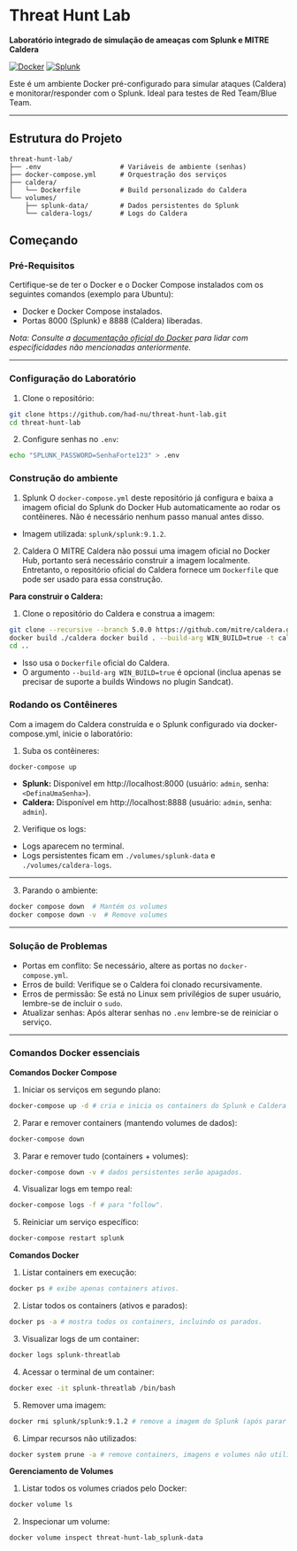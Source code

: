 # Threat Hunt Lab  
**Laboratório integrado de simulação de ameaças com Splunk e MITRE Caldera**  

[![Docker](https://img.shields.io/badge/Docker-2CA5E0?style=flat&logo=docker&logoColor=white)](https://www.docker.com) 
[![Splunk](https://img.shields.io/badge/Splunk-000000?style=flat&logo=splunk&logoColor=white)](https://www.splunk.com)

Este é um ambiente Docker pré-configurado para simular ataques (Caldera) e monitorar/responder com o Splunk. Ideal para testes de Red Team/Blue Team.

---

## Estrutura do Projeto
```text
threat-hunt-lab/
├── .env                    # Variáveis de ambiente (senhas)
├── docker-compose.yml      # Orquestração dos serviços
├── caldera/
│   └── Dockerfile          # Build personalizado do Caldera
└── volumes/
    ├── splunk-data/        # Dados persistentes do Splunk
    └── caldera-logs/       # Logs do Caldera
```
## Começando
### Pré-Requisitos
Certifique-se de ter o Docker e o Docker Compose instalados com os seguintes comandos (exemplo para Ubuntu):

- Docker e Docker Compose instalados.
- Portas 8000 (Splunk) e 8888 (Caldera) liberadas.

*Nota:
Consulte a [documentação oficial do Docker](https://docs.docker.com/engine/install/ubuntu/) para lidar com especificidades não mencionadas anteriormente.*

---

### Configuração do Laboratório
1. Clone o repositório:
``` bash
git clone https://github.com/had-nu/threat-hunt-lab.git
cd threat-hunt-lab
```
2. Configure senhas no `.env`:
``` bash
echo "SPLUNK_PASSWORD=SenhaForte123" > .env
```
### Construção do ambiente
1. Splunk
O `docker-compose.yml` deste repositório já configura e baixa a imagem oficial do Splunk do Docker Hub automaticamente ao rodar os contêineres. Não é necessário nenhum passo manual antes disso.
- Imagem utilizada: `splunk/splunk:9.1.2`.

2. Caldera
O MITRE Caldera não possui uma imagem oficial no Docker Hub, portanto será necessário construir a imagem localmente. Entretanto, o repositório oficial do Caldera fornece um `Dockerfile` que pode ser usado para essa construção.

**Para construir o Caldera:**

1. Clone o repositório do Caldera e construa a imagem:
``` bash
git clone --recursive --branch 5.0.0 https://github.com/mitre/caldera.git caldera
docker build ./caldera docker build . --build-arg WIN_BUILD=true -t caldera:latest
cd ..
```
- Isso usa o `Dockerfile` oficial do Caldera.
- O argumento `--build-arg WIN_BUILD=true` é opcional (inclua apenas se precisar de suporte a builds Windows no plugin Sandcat).

### Rodando os Contêineres
Com a imagem do Caldera construída e o Splunk configurado via docker-compose.yml, inicie o laboratório:

1. Suba os contêineres:
``` bash
docker-compose up
```
- **Splunk:** Disponível em http://localhost:8000 (usuário: `admin`, senha: `<DefinaUmaSenha>`).
- **Caldera:** Disponível em http://localhost:8888 (usuário: `admin`, senha: `admin`).
2. Verifique os logs:
- Logs aparecem no terminal.
- Logs persistentes ficam em `./volumes/splunk-data` e `./volumes/caldera-logs`.

---

3. Parando o ambiente:
``` bash
docker compose down  # Mantém os volumes
docker compose down -v  # Remove volumes
```
---

### Solução de Problemas
- Portas em conflito: Se necessário, altere as portas no `docker-compose.yml`.
- Erros de build: Verifique se o Caldera foi clonado recursivamente.
- Erros de permissão: Se está no Linux sem privilégios de super usuário, lembre-se de incluir o `sudo`.
- Atualizar senhas: Após alterar senhas no `.env` lembre-se de reiniciar o serviço.

---

### Comandos Docker essenciais
**Comandos Docker Compose**
1. Iniciar os serviços em segundo plano:
``` bash
docker-compose up -d # cria e inicia os containers do Splunk e Caldera em modo detached.
```
2. Parar e remover containers (mantendo volumes de dados):
``` bash
docker-compose down
```
3. Parar e remover tudo (containers + volumes):
``` bash
docker-compose down -v # dados persistentes serão apagados.
```
4. Visualizar logs em tempo real:
``` bash
docker-compose logs -f # para "follow".
```
5. Reiniciar um serviço específico:
``` bash
docker-compose restart splunk
```

**Comandos Docker**
1. Listar containers em execução:
``` bash
docker ps # exibe apenas containers ativos.
```
2. Listar todos os containers (ativos e parados):
``` bash
docker ps -a # mostra todos os containers, incluindo os parados.
```
3. Visualizar logs de um container:
``` bash
docker logs splunk-threatlab
```
4. Acessar o terminal de um container:
``` bash
docker exec -it splunk-threatlab /bin/bash
```
5. Remover uma imagem:
``` bash
docker rmi splunk/splunk:9.1.2 # remove a imagem do Splunk (após parar containers dependentes).
```
6. Limpar recursos não utilizados:
``` bash
docker system prune -a # remove containers, imagens e volumes não utilizados (use com cuidado).
```

**Gerenciamento de Volumes**
1. Listar todos os volumes criados pelo Docker:
``` bash
docker volume ls
```
2. Inspecionar um volume:
``` bash
docker volume inspect threat-hunt-lab_splunk-data
```

